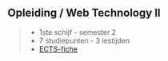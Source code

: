Opleiding **/ Web Technology II**
----------------------------------

> - 1ste schijf - semester 2
> - 7 studiepunten - 3 lestijden
> - [ECTS-fiche]

[ECTS-fiche]: https://bamaflexweb.arteveldehs.be/BMFUIDetailxOLOD.aspx?a=63944&b=5&c=1

